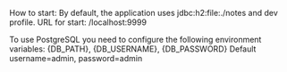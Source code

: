 How to start:
By default, the application uses jdbc:h2:file:./notes and dev profile.
URL for start: /localhost:9999

To use PostgreSQL you need to configure the following environment variables: {DB_PATH}, {DB_USERNAME}, {DB_PASSWORD}
Default username=admin, password=admin